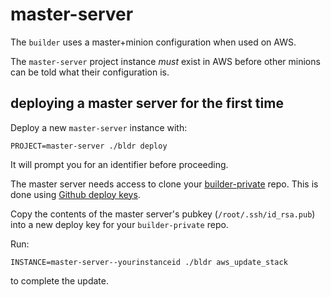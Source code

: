 # master-server

The `builder` uses a master+minion configuration when used on AWS.

The `master-server` project instance *must* exist in AWS before other minions can
be told what their configuration is.

## deploying a master server for the first time

Deploy a new `master-server` instance with:

	PROJECT=master-server ./bldr deploy

It will prompt you for an identifier before proceeding.

The master server needs access to clone your [builder-private](https://github.com/elifesciences/builder-private-example) repo. This is done using [Github deploy keys](https://developer.github.com/guides/managing-deploy-keys/#deploy-keys).

Copy the contents of the master server's pubkey (`/root/.ssh/id_rsa.pub`) into a new deploy key for your `builder-private` repo.

Run:

	INSTANCE=master-server--yourinstanceid ./bldr aws_update_stack

to complete the update.